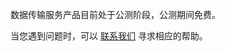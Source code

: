 数据传输服务产品目前处于公测阶段，公测期间免费。

当您遇到问题时，可以 [联系我们](https://intl.cloud.tencent.com/login?s_url=https%3A%2F%2Fconsole.cloud.tencent.com%2Fworkorder) 寻求相应的帮助。

